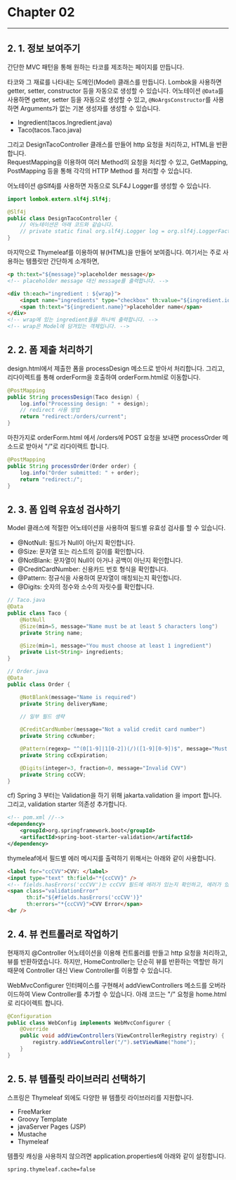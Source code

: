 # Chapter 02

---

## 2. 1. 정보 보여주기

간단한 MVC 패턴을 통해 원하는 타코를 제조하는 페이지를 만듭니다.   

타코와 그 재료를 나타내는 도메인(Model) 클래스를 만듭니다. Lombok을 사용하면 getter, setter, constructor 등을 자동으로 생성할 수 있습니다.
어노테이션 `@Data`를 사용하면 getter, setter 등을 자동으로 생성할 수 있고, `@NoArgsConstructor`를 사용하면 Arguments가 없는 기본 생성자를 생성할 수 있습니다.

- Ingredient(tacos.Ingredient.java)
- Taco(tacos.Taco.java)

그리고 DesignTacoController 클래스를 만들어 http 요청을 처리하고, HTML을 반환합니다.  
RequestMapping을 이용하여 여러 Method의 요청을 처리할 수 있고,
GetMapping, PostMapping 등을 통해 각각의 HTTP Method 를 처리할 수 있습니다.

어노테이션 @Slf4j를 사용하면 자동으로 SLF4J Logger를 생성할 수 있습니다.

```java
import lombok.extern.slf4j.Slf4j;

@Slf4j
public class DesignTacoController {
    // 어노테이션은 아래 코드와 같습니다.
    // private static final org.slf4j.Logger log = org.slf4j.LoggerFactory.getLogger(DesignTacoController.class);
}
```

마지막으로 Thymeleaf를 이용하여 뷰(HTML)을 만들어 보여줍니다.
여기서는 주로 사용하는 템플릿만 간단하게 소개하면,
```html
<p th:text="${message}">placeholder message</p>
<!-- placeholder message 대신 message를 출력합니다. -->

<div th:each="ingredient : ${wrap}">
    <input name="ingredients" type="checkbox" th:value="${ingredient.id}" />
    <span th:text="${ingredient.name}">placeholder name</span>
</div>
<!-- wrap에 있는 ingredient들을 하나씩 출력합니다. -->
<!-- wrap은 Model에 담겨있는 객체입니다. -->

```

## 2. 2. 폼 제출 처리하기

design.html에서 제출한 폼을 processDesign 메소드로 받아서 처리합니다.
그리고, 리다이렉트를 통해 orderForm을 호출하여 orderForm.html로 이동합니다.
```java
@PostMapping
public String processDesign(Taco design) {
    log.info("Processing design: " + design);
    // redirect 사용 방법
    return "redirect:/orders/current";
}
```

마찬가지로 orderForm.html 에서 /orders에 POST 요청을 보내면 processOrder 메소드로 받아서 "/"로 리다이렉트 합니다.
```java
@PostMapping
public String processOrder(Order order) {
    log.info("Order submitted: " + order);
    return "redirect:/";
}
```

## 2. 3. 폼 입력 유효성 검사하기
Model 클래스에 적절한 어노테이션을 사용하여 필드별 유효성 검사를 할 수 있습니다.
- @NotNull: 필드가 Null이 아닌지 확인합니다.
- @Size: 문자열 또는 리스트의 길이를 확인합니다.
- @NotBlank: 문자열이 Null이 아거나 공백이 아닌지 확인합니다.
- @CreditCardNumber: 신용카드 번호 형식을 확인합니다.
- @Pattern: 정규식을 사용하여 문자열이 매칭되는지 확인합니다.
- @Digits: 숫자의 정수와 소수의 자릿수를 확인합니다.

```java
// Taco.java
@Data
public class Taco {
    @NotNull
    @Size(min=5, message="Name must be at least 5 characters long")
    private String name;

    @Size(min=1, message="You must choose at least 1 ingredient")
    private List<String> ingredients;
}

// Order.java
@Data
public class Order {

    @NotBlank(message="Name is required")
    private String deliveryName;

    // 일부 필드 생략
    
    @CreditCardNumber(message="Not a valid credit card number")
    private String ccNumber;

    @Pattern(regexp= "^(0[1-9]|1[0-2])(/)([1-9][0-9])$", message="Must be formatted MM/YY")
    private String ccExpiration;

    @Digits(integer=3, fraction=0, message="Invalid CVV")
    private String ccCVV;
}
```

cf) Spring 3 부터는 Validation을 하기 위해 jakarta.validation 을 import 합니다.
그리고, validation starter 의존성 추가합니다.
```xml
<!-- pom.xml //-->
<dependency>
    <groupId>org.springframework.boot</groupId>
    <artifactId>spring-boot-starter-validation</artifactId>
</dependency>
```

thymeleaf에서 필드별 에러 메시지를 출력하기 위해서는 아래와 같이 사용합니다.
```html
<label for="ccCVV">CVV: </label>
<input type="text" th:field="*{ccCVV}" />
<!-- fields.hasErrors('ccCVV')는 ccCVV 필드에 에러가 있는지 확인하고, 에러가 있다면 CVV Error를 출력합니다. -->
<span class="validationError"
      th:if="${#fields.hasErrors('ccCVV')}"
      th:errors="*{ccCVV}">CVV Error</span>
<br />
```

## 2. 4. 뷰 컨트롤러로 작업하기
현재까지 @Controller 어노테이션을 이용해 컨트롤러를 만들고 http 요청을 처리하고, 뷰를 반환하였습니다.
하지만, HomeController는 단순히 뷰를 반환하는 역할만 하기 때문에 Controller 대신 View Controller를 이용할 수 있습니다.

WebMvcConfigurer 인터페이스를 구현해서 addViewControllers 메소드를 오버라이드하여 View Controller를 추가할 수 있습니다.
아래 코드는 "/" 요청을 home.html로 리다이렉트 합니다. 
```java
@Configuration
public class WebConfig implements WebMvcConfigurer {
    @Override
    public void addViewControllers(ViewControllerRegistry registry) {
        registry.addViewController("/").setViewName("home");
    }
}
```

## 2. 5. 뷰 템플릿 라이브러리 선택하기
스프링은 Thymeleaf 외에도 다양한 뷰 템플릿 라이브러리를 지원합니다.
- FreeMarker
- Groovy Template
- javaServer Pages (JSP)
- Mustache
- Thymeleaf

템플릿 캐싱을 사용하지 않으려면 application.properties에 아래와 같이 설정합니다.
```properties
spring.thymeleaf.cache=false
```
